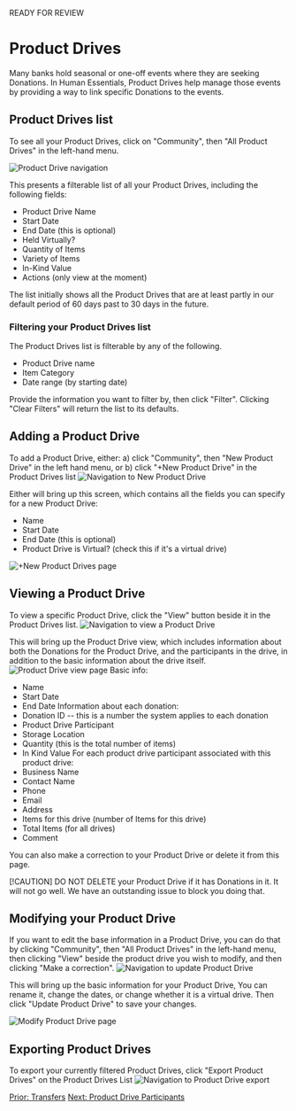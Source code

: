 READY FOR REVIEW
# Product Drives
Many banks hold seasonal or one-off events where they are seeking Donations.  In Human Essentials, Product Drives help manage those events by providing a way to link specific Donations to the events.

## Product Drives list
To see all your Product Drives, click on "Community", then "All Product Drives" in the left-hand menu.

![Product Drive navigation](images/community/product_drives/community_product_drives_navigation.png)


This presents a filterable list of all your Product Drives, including the following fields:
- Product Drive Name
- Start Date
- End Date (this is optional)
- Held Virtually?
- Quantity of Items
- Variety of Items
- In-Kind Value 
- Actions (only view at the moment)

The list initially shows all the Product Drives that are at least partly in our default period of 60 days past to 30 days in the future.

### Filtering your Product Drives list
The Product Drives list is filterable by any of the following. 
- Product Drive name
- Item Category
- Date range (by starting date)

Provide the information you want to filter by, then click "Filter".  Clicking "Clear Filters"  will return the list to its defaults.

## Adding a Product Drive
To add a Product Drive, either:
a) click "Community", then "New Product Drive" in the left hand menu, or
b) click "+New Product Drive" in the Product Drives list
![Navigation to New Product Drive](images/community/product_drives/community_product_drives_add_navigation.png)

Either will bring up this screen, which contains all the fields you can specify for a new Product Drive:
- Name
- Start Date
- End Date (this is optional)
- Product Drive is Virtual? (check this if it's a virtual drive)

![+New Product Drives page](images/community/product_drives/community_product_drives_add.png)

## Viewing a Product Drive
To view a specific Product Drive, click the "View" button beside it in the Product Drives list.
![Navigation to view a Product Drive](images/community/product_drives/community_product_drives_view_navigation.png)

This will bring up the Product Drive view, which includes information about both the Donations for the Product Drive, and the participants in the drive, in addition to the basic information about the drive itself.
![Product Drive view page](images/community/product_drives/community_product_drives_view.png)
Basic info:
- Name
- Start Date
- End Date
Information about each donation:
- Donation ID -- this is a number the system applies to each donation
- Product Drive Participant
- Storage Location
- Quantity (this is the total number of items)
- In Kind Value
For each product drive participant associated with this product drive:
- Business Name
- Contact Name
- Phone
- Email
- Address
- Items for this drive (number of Items for this drive)
- Total Items (for all drives)
- Comment

You can also make a correction to your Product Drive or delete it from this page.

[!CAUTION] DO NOT DELETE your Product Drive if it has Donations in it.  It will not go well.  We have an outstanding issue to block you doing that.

##  Modifying your Product Drive
If you want to edit the base information in a Product Drive, you can do that by clicking "Community", then "All Product Drives" in the left-hand menu,  then clicking "View" beside the product drive you wish to modify, and then clicking "Make a correction".
![Navigation to update Product Drive](images/community/product_drives/community_product_drives_modify_navigation.png)

This will bring up the basic information for your Product Drive,  You can rename it, change the dates, or change whether it is a virtual drive.
Then click "Update Product Drive" to save your changes.

![Modify Product Drive page](images/community/product_drives/community_product_drives_modify.png)

## Exporting Product Drives
To export your currently filtered Product Drives,  click "Export Product Drives" on the Product Drives List
![Navigation to Product Drive export](images/community/product_drives/community_product_drives_export_navigation.png)


[Prior: Transfers](inventory_transfers.md)
[Next: Product Drive Participants](community_product_drive_participants.md)